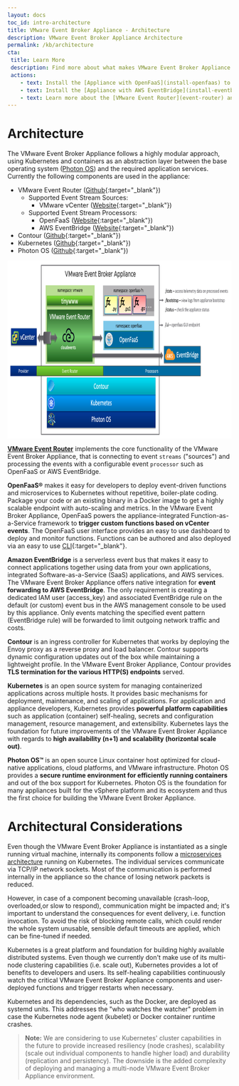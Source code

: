 ```yaml
---
layout: docs
toc_id: intro-architecture
title: VMware Event Broker Appliance - Architecture
description: VMware Event Broker Appliance Architecture
permalink: /kb/architecture
cta:
 title: Learn More
 description: Find more about what makes VMware Event Broker Appliance possible
 actions:
    - text: Install the [Appliance with OpenFaaS](install-openfaas) to extend your SDDC with our [community-sourced functions](/examples)
    - text: Install the [Appliance with AWS EventBridge](install-eventbridge) to extend your SDDC leveraging native AWS capabilities. 
    - text: Learn more about the [VMware Event Router](event-router) and supported Event Sources and Processors
---
```


# Architecture

The VMware Event Broker Appliance follows a highly modular approach, using Kubernetes and containers as an abstraction layer between the base operating system ([Photon OS](https://github.com/vmware/photon)) and the required application services. Currently the following components are used in the appliance:

- VMware Event Router ([Github](https://github.com/vmware-samples/vcenter-event-broker-appliance/tree/master/vmware-event-router){:target="_blank"})
  - Supported Event Stream Sources:
    - VMware vCenter ([Website](https://www.vmware.com/products/vcenter-server.html){:target="_blank"})
  - Supported Event Stream Processors: 
    - OpenFaaS ([Website](https://www.openfaas.com/){:target="_blank"})
    - AWS EventBridge ([Website](https://aws.amazon.com/eventbridge/){:target="_blank"})
- Contour ([Github](https://github.com/projectcontour/contour){:target="_blank"})
- Kubernetes ([Github](https://github.com/kubernetes/kubernetes){:target="_blank"})
- Photon OS ([Github](https://github.com/vmware/photon){:target="_blank"})

<img src="./img/veba-architecture.png" height="400" align="center" class="border m-1 p-1"/>

**[VMware Event Router](event-router)** implements the core functionality of the VMware Event Broker Appliance, that is connecting to event `streams` ("sources") and processing the events with a configurable event `processor` such as OpenFaaS or AWS EventBridge.

**OpenFaaS&reg;** makes it easy for developers to deploy event-driven functions and microservices to Kubernetes without repetitive, boiler-plate coding. Package your code or an existing binary in a Docker image to get a highly scalable endpoint with auto-scaling and metrics. In the VMware Event Broker Appliance, OpenFaaS powers the appliance-integrated Function-as-a-Service framework to **trigger custom functions based on vCenter events**. The OpenFaaS user interface provides an easy to use dashboard to deploy and monitor functions. Functions can be authored and also deployed via an easy to use [CLI](https://github.com/openfaas/faas-cli){:target="_blank"}.

**Amazon EventBridge** is a serverless event bus that makes it easy to connect applications together using data from your own applications, integrated Software-as-a-Service (SaaS) applications, and AWS services. The VMware Event Broker Appliance offers native integration for **event forwarding to AWS EventBridge**. The only requirement is creating a dedicated IAM user (access_key) and associated EventBridge rule on the default (or custom) event bus in the AWS management console to be used by this appliance. Only events matching the specified event pattern (EventBridge rule) will be forwarded to limit outgoing network traffic and costs.

**Contour** is an ingress controller for Kubernetes that works by deploying the Envoy proxy as a reverse proxy and load balancer. Contour supports dynamic configuration updates out of the box while maintaining a lightweight profile. In the VMware Event Broker Appliance, Contour provides **TLS termination for the various HTTP(S) endpoints** served.

**Kubernetes** is an open source system for managing containerized applications across multiple hosts. It provides basic mechanisms for deployment, maintenance, and scaling of applications. For application and appliance developers, Kubernetes provides **powerful platform capabilities** such as application (container) self-healing, secrets and configuration management, resource management, and extensibility. Kubernetes lays the foundation for future improvements of the VMware Event Broker Appliance with regards to **high availability (n+1) and scalability (horizontal scale out)**.

**Photon OS&trade;** is an open source Linux container host optimized for cloud-native applications, cloud platforms, and VMware infrastructure. Photon OS provides a **secure runtime environment for efficiently running containers** and out of the box support for Kubernetes. Photon OS is the foundation for many appliances built for the vSphere platform and its ecosystem and thus the first choice for building the VMware Event Broker Appliance.

# Architectural Considerations

Even though the VMware Event Broker Appliance is instantiated as a single running virtual machine, internally its components follow a [microservices architecture](#architecture) running on Kubernetes. The individual services communicate via TCP/IP network sockets. Most of the communication is performed internally in the appliance so the chance of losing network packets is reduced. 

However, in case of a component becoming unavailable (crash-loop, overloaded,or slow to respond), communication might be impacted and; it's important to understand the consequences for event delivery, i.e. function invocation. To avoid the risk of blocking remote calls, which could render the whole system unusable, sensible default timeouts are applied, which can be fine-tuned if needed.

Kubernetes is a great platform and foundation for building highly available distributed systems. Even though we currently don't make use of its multi-node clustering capabilities (i.e. scale out), Kubernetes provides a lot of benefits to developers and users. Its self-healing capabilities continuously watch the critical VMware Event Broker Appliance components and user-deployed functions and trigger restarts when necessary.

Kubernetes and its dependencies, such as the Docker, are deployed as systemd units. This addresses the "who watches the watcher" problem in case the Kubernetes node agent (kubelet) or Docker container runtime crashes.

> **Note:** We are considering to use Kubernetes' cluster capabilities in the future to provide increased resiliency (node crashes), scalability (scale out individual components to handle higher load) and durability (replication and persistency). The downside is the added complexity of deploying and managing a multi-node VMware Event Broker Appliance environment.
